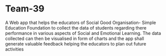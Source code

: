 # Team-39
A Web app that helps the educators of Social Good Organisation- Simple Education Foundation to collect the data of students regarding there performance in various aspects of Social and Emotional Learning.
The data collected can then be visualised in form of charts and the app shall generate valuable feedback helping the educators to plan out future activities
